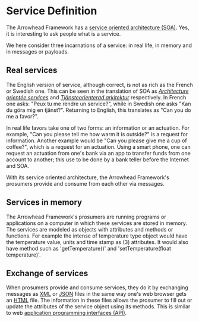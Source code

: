 Service Definition
==================

The Arrowhead Framework has a [service oriented architecture (SOA)](https://en.wikipedia.org/wiki/Service-oriented_architecture).
Yes, it is interesting to ask people what is a service.

We here consider three incarnations of a service: in real life, in memory and in messages or payloads.

## Real services
The English version of service, although correct, is not as rich as the French or Swedish one.
This can be seen in the translation of SOA as *[Architecture orientée services](https://fr.wikipedia.org/wiki/Architecture_orientée_services)* and *[Tjänsteorienterad arkitektur](https://sv.wikipedia.org/wiki/Tjänsteorienterad_arkitektur)* respectively.
In French one asks: "Peux tu me rendre un service?", while in Swedish one asks "Kan du göra mig en tjänst?".
Returning to English, this translates as "Can you do me a favor?".

In real life favors take one of two forms: an information or an actuation.
For example, "Can you please tell me how warm it is outside?" is a request for information.
Another example would be "Can you please give me a cup of coffee?", which is a request for an actuation.
Using a smart phone, one can request an actuation from one's bank via an app to transfer funds from one account to another; this use to be done by a bank teller before the Internet and SOA.

With its service oriented architecture, the Arrowhead Framework's prosumers provide and consume from each other via messages.

## Services in memory
The Arrowhead Framework's prosumers are running programs or applications on a computer in which these services are stored in memory.
The services are modeled as objects with attributes and methods or functions.
For example the intense of temperature type object would have the temperature value, units and time stamp as (3) attributes.
It would also have method such as 'getTemperature()' and 'setTemperature(float temperature)'.

## Exchange of services
When prosumers provide and consume services, they do it by exchanging messages as [XML](https://en.wikipedia.org/wiki/XML) or [JSON](https://en.wikipedia.org/wiki/JSON) files in the same way one's web browser gets an [HTML](https://en.wikipedia.org/wiki/HTML) file.
The information in these files allows the prosumer to fill out or update the attributes of the service object using its methods.
This is similar to web [application programming interfaces (API)](https://en.wikipedia.org/wiki/Web_API).